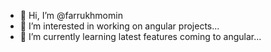 - 👋 Hi, I’m @farrukhmomin
- 👀 I’m interested in working on angular projects...
- 🌱 I’m currently learning latest features coming to angular...

<!---
farrukhmomin/farrukhmomin is a ✨ special ✨ repository because its `README.md` (this file) appears on your GitHub profile.
You can click the Preview link to take a look at your changes.
--->
